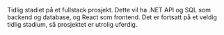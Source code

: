Tidlig stadiet på et fullstack prosjekt. Dette vil ha .NET API og SQL som backend og database, og React som frontend. Det er fortsatt på et veldig tidlig stadium, så prosjektet er utrolig uferdig.
